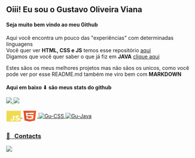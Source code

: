 ## Oiii! Eu sou o Gustavo Oliveira Viana

#### Seja muito bem vindo ao meu Github  
Aqui você encontra um pouco das "experiências" com determinadas linguagens  
Você quer ver **HTML, CSS e JS** temos esse repositório [aqui](https://github.com/VianaGu/PartidoArquitetonicoof)  
Digamos que você quer saber o que já fiz em **JAVA** [clique aqui](https://github.com/VianaGu/THE_LAST_COIN)  

Estes sãos os meus melhores projetos mas não sãos os unicos, como você pode ver por esse README.md também me viro bem com **MARKDOWN**  

#### Aqui em baixo ⬇ são meus stats do github 
 <div>
  <a href="https://github.com/VianaGu">
  <img height="180em" src="https://github-readme-stats.vercel.app/api?username=VianaGu&show_icons=true&theme=radical&include_all_commits=true&count_private=true"/>
  <img height="180em" src="https://github-readme-stats.vercel.app/api/top-langs/?username=VianaGu&theme=radical&layout=donut&langs_count=7"/>
</div>

<div style="display: inline_block"><br>
  <img align="center" alt="Gu-Js" height="30" width="40" src="https://raw.githubusercontent.com/devicons/devicon/master/icons/javascript/javascript-plain.svg">
  <img align="center" alt="Gu-HTML" height="30" width="40" src="https://raw.githubusercontent.com/devicons/devicon/master/icons/html5/html5-original.svg">
  <img align="center" alt="Gu-CSS" height="30" width="40" src="https://cdn.jsdelivr.net/gh/devicons/devicon/icons/css3/css3-original.svg" />
  <img align="center" alt="Gu-Java" height="30" width="40" src="https://cdn.jsdelivr.net/gh/devicons/devicon/icons/java/java-original.svg" />
</div>
  
  ##
  
 <h3>📱 &nbsp; Contacts</h3> 
  <a href = "mailto:gustaolive1234@gmail.com"><img src="https://img.shields.io/badge/-Gmail-%23333?style=for-the-badge&logo=gmail&logoColor=white" target="_blank"></a>
